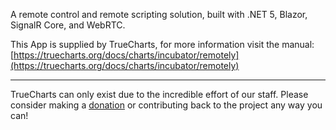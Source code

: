 A remote control and remote scripting solution, built with .NET 5, Blazor, SignalR Core, and WebRTC.

This App is supplied by TrueCharts, for more information visit the manual: [https://truecharts.org/docs/charts/incubator/remotely](https://truecharts.org/docs/charts/incubator/remotely)

---

TrueCharts can only exist due to the incredible effort of our staff.
Please consider making a [donation](https://truecharts.org/docs/about/sponsor) or contributing back to the project any way you can!

